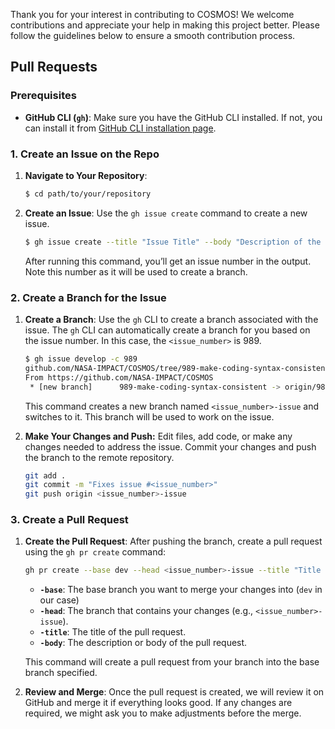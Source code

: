 Thank you for your interest in contributing to COSMOS! We welcome contributions and appreciate your help in making this project better. Please follow the guidelines below to ensure a smooth contribution process.

## Pull Requests

### Prerequisites

- **GitHub CLI (`gh`)**: Make sure you have the GitHub CLI installed. If not, you can install it from [GitHub CLI installation page](https://cli.github.com/).

### 1. **Create an Issue on the Repo**

1. **Navigate to Your Repository**:

    ```bash
    $ cd path/to/your/repository
    ```

2. **Create an Issue**:
Use the `gh issue create` command to create a new issue.

    ```bash
    $ gh issue create --title "Issue Title" --body "Description of the issue"
    ```

    After running this command, you’ll get an issue number in the output. Note this number as it will be used to create a branch.


### 2. **Create a Branch for the Issue**

1. **Create a Branch**:
Use the `gh` CLI to create a branch associated with the issue. The `gh` CLI can automatically create a branch for you based on the issue number. In this case, the `<issue_number>` is 989.

    ```bash
    $ gh issue develop -c 989
    github.com/NASA-IMPACT/COSMOS/tree/989-make-coding-syntax-consistent
    From https://github.com/NASA-IMPACT/COSMOS
     * [new branch]      989-make-coding-syntax-consistent -> origin/989-make-coding-syntax-consistent

    ```

    This command creates a new branch named `<issue_number>-issue` and switches to it. This branch will be used to work on the issue.

2. **Make Your Changes and Push:**
Edit files, add code, or make any changes needed to address the issue. Commit your changes and push the branch to the remote repository.

    ```bash
    git add .
    git commit -m "Fixes issue #<issue_number>"
    git push origin <issue_number>-issue
    ```


### 3. **Create a Pull Request**

1. **Create the Pull Request**:
After pushing the branch, create a pull request using the `gh pr create` command:

    ```bash
    gh pr create --base dev --head <issue_number>-issue --title "Title of the Pull Request" --body "Description of the changes"
    ```

    - **`-base`**: The base branch you want to merge your changes into (`dev` in our case)
    - **`-head`**: The branch that contains your changes (e.g., `<issue_number>-issue`).
    - **`-title`**: The title of the pull request.
    - **`-body`**: The description or body of the pull request.

    This command will create a pull request from your branch into the base branch specified.

2. **Review and Merge**:
Once the pull request is created, we will review it on GitHub and merge it if everything looks good. If any changes are required, we might ask you to make adjustments before the merge.
